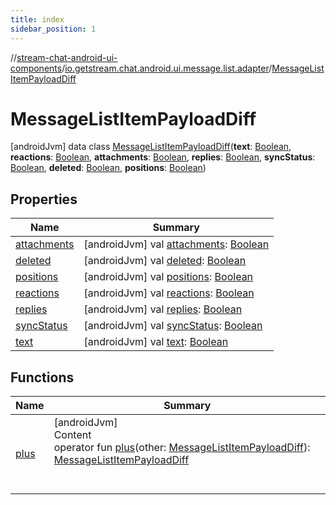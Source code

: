 ```yaml
---
title: index
sidebar_position: 1
---
```

//[stream-chat-android-ui-components](../../../index.md)/[io.getstream.chat.android.ui.message.list.adapter](../index.md)/[MessageListItemPayloadDiff](index.md)



# MessageListItemPayloadDiff  
 [androidJvm] data class [MessageListItemPayloadDiff](index.md)(**text**: [Boolean](https://kotlinlang.org/api/latest/jvm/stdlib/kotlin/-boolean/index.html), **reactions**: [Boolean](https://kotlinlang.org/api/latest/jvm/stdlib/kotlin/-boolean/index.html), **attachments**: [Boolean](https://kotlinlang.org/api/latest/jvm/stdlib/kotlin/-boolean/index.html), **replies**: [Boolean](https://kotlinlang.org/api/latest/jvm/stdlib/kotlin/-boolean/index.html), **syncStatus**: [Boolean](https://kotlinlang.org/api/latest/jvm/stdlib/kotlin/-boolean/index.html), **deleted**: [Boolean](https://kotlinlang.org/api/latest/jvm/stdlib/kotlin/-boolean/index.html), **positions**: [Boolean](https://kotlinlang.org/api/latest/jvm/stdlib/kotlin/-boolean/index.html))   


## Properties  
  
|  Name |  Summary | 
|---|---|
| <a name="io.getstream.chat.android.ui.message.list.adapter/MessageListItemPayloadDiff/attachments/#/PointingToDeclaration/"></a>[attachments](attachments.md)| <a name="io.getstream.chat.android.ui.message.list.adapter/MessageListItemPayloadDiff/attachments/#/PointingToDeclaration/"></a> [androidJvm] val [attachments](attachments.md): [Boolean](https://kotlinlang.org/api/latest/jvm/stdlib/kotlin/-boolean/index.html)   <br/>|
| <a name="io.getstream.chat.android.ui.message.list.adapter/MessageListItemPayloadDiff/deleted/#/PointingToDeclaration/"></a>[deleted](deleted.md)| <a name="io.getstream.chat.android.ui.message.list.adapter/MessageListItemPayloadDiff/deleted/#/PointingToDeclaration/"></a> [androidJvm] val [deleted](deleted.md): [Boolean](https://kotlinlang.org/api/latest/jvm/stdlib/kotlin/-boolean/index.html)   <br/>|
| <a name="io.getstream.chat.android.ui.message.list.adapter/MessageListItemPayloadDiff/positions/#/PointingToDeclaration/"></a>[positions](positions.md)| <a name="io.getstream.chat.android.ui.message.list.adapter/MessageListItemPayloadDiff/positions/#/PointingToDeclaration/"></a> [androidJvm] val [positions](positions.md): [Boolean](https://kotlinlang.org/api/latest/jvm/stdlib/kotlin/-boolean/index.html)   <br/>|
| <a name="io.getstream.chat.android.ui.message.list.adapter/MessageListItemPayloadDiff/reactions/#/PointingToDeclaration/"></a>[reactions](reactions.md)| <a name="io.getstream.chat.android.ui.message.list.adapter/MessageListItemPayloadDiff/reactions/#/PointingToDeclaration/"></a> [androidJvm] val [reactions](reactions.md): [Boolean](https://kotlinlang.org/api/latest/jvm/stdlib/kotlin/-boolean/index.html)   <br/>|
| <a name="io.getstream.chat.android.ui.message.list.adapter/MessageListItemPayloadDiff/replies/#/PointingToDeclaration/"></a>[replies](replies.md)| <a name="io.getstream.chat.android.ui.message.list.adapter/MessageListItemPayloadDiff/replies/#/PointingToDeclaration/"></a> [androidJvm] val [replies](replies.md): [Boolean](https://kotlinlang.org/api/latest/jvm/stdlib/kotlin/-boolean/index.html)   <br/>|
| <a name="io.getstream.chat.android.ui.message.list.adapter/MessageListItemPayloadDiff/syncStatus/#/PointingToDeclaration/"></a>[syncStatus](syncStatus.md)| <a name="io.getstream.chat.android.ui.message.list.adapter/MessageListItemPayloadDiff/syncStatus/#/PointingToDeclaration/"></a> [androidJvm] val [syncStatus](syncStatus.md): [Boolean](https://kotlinlang.org/api/latest/jvm/stdlib/kotlin/-boolean/index.html)   <br/>|
| <a name="io.getstream.chat.android.ui.message.list.adapter/MessageListItemPayloadDiff/text/#/PointingToDeclaration/"></a>[text](text.md)| <a name="io.getstream.chat.android.ui.message.list.adapter/MessageListItemPayloadDiff/text/#/PointingToDeclaration/"></a> [androidJvm] val [text](text.md): [Boolean](https://kotlinlang.org/api/latest/jvm/stdlib/kotlin/-boolean/index.html)   <br/>|


## Functions  
  
|  Name |  Summary | 
|---|---|
| <a name="io.getstream.chat.android.ui.message.list.adapter/MessageListItemPayloadDiff/plus/#io.getstream.chat.android.ui.message.list.adapter.MessageListItemPayloadDiff/PointingToDeclaration/"></a>[plus](plus.md)| <a name="io.getstream.chat.android.ui.message.list.adapter/MessageListItemPayloadDiff/plus/#io.getstream.chat.android.ui.message.list.adapter.MessageListItemPayloadDiff/PointingToDeclaration/"></a>[androidJvm]  <br/>Content  <br/>operator fun [plus](plus.md)(other: [MessageListItemPayloadDiff](index.md)): [MessageListItemPayloadDiff](index.md)  <br/><br/><br/>|


